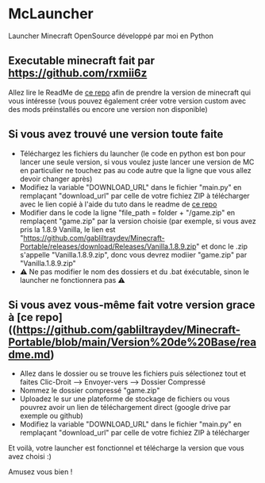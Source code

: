 # McLauncher
Launcher Minecraft OpenSource développé par moi en Python

Executable minecraft fait par https://github.com/rxmii6z
----------------------------------------------------------
Allez lire le ReadMe de [ce repo](https://github.com/gabliltraydev/Minecraft-Portable/) afin de prendre la version de minecraft qui vous intéresse (vous pouvez également créer votre version custom avec des mods préinstallés ou encore une version non disponible)

## Si vous avez trouvé une version toute faite 
- Téléchargez les fichiers du launcher
(le code en python est bon pour lancer une seule version, si vous voulez juste lancer une version de MC en particulier ne touchez pas au code autre que la ligne que vous allez devoir changer après)
- Modifiez la variable "DOWNLOAD_URL" dans le fichier "main.py" en remplaçant "download_url" par celle de votre fichiez ZIP à télécharger avec le lien copié à l'aide du tuto dans le readme de [ce repo](https://github.com/gabliltraydev/Minecraft-Portable/)
-  Modifier dans le code la ligne "file_path = folder + "/game.zip" en remplaçent "game.zip" par la version choisie (par exemple, si vous avez pris la 1.8.9 Vanilla, le lien est "https://github.com/gabliltraydev/Minecraft-Portable/releases/download/Releases/Vanilla.1.8.9.zip" et donc le .zip s'appelle "Vanilla.1.8.9.zip", donc vous devrez modiier "game.zip" par "Vanilla.1.8.9.zip"
- ⚠️ Ne pas modifier le nom des dossiers et du .bat éxécutable, sinon le launcher ne fonctionnera pas ⚠️

## Si vous avez vous-même fait votre version grace à [ce repo]((https://github.com/gabliltraydev/Minecraft-Portable/blob/main/Version%20de%20Base/readme.md)
- Allez dans le dossier ou se trouve les fichiers puis sélectionez tout et faites Clic-Droit --> Envoyer-vers --> Dossier Compressé
- Nommez le dossier compressé "game.zip"
- Uploadez le sur une plateforme de stockage de fichiers ou vous pouvrez avoir un lien de téléchargement direct (google drive par exemple ou github)
- Modifiez la variable "DOWNLOAD_URL" dans le fichier "main.py" en remplaçant "download_url" par celle de votre fichiez ZIP à télécharger

Et voilà, votre launcher est fonctionnel et télécharge la version que vous avez choisi :)

Amusez vous bien !

